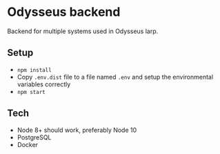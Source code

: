 # Odysseus backend

Backend for multiple systems used in Odysseus larp.

## Setup
* `npm install`
* Copy `.env.dist` file to a file named `.env` and setup the environmental variables correctly
* `npm start`

## Tech
* Node 8+ should work, preferably Node 10
* PostgreSQL
* Docker
